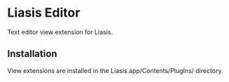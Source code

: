 # Liasis Editor

Text editor view extension for Liasis.

## Installation

View extensions are installed in the Liasis.app/Contents/PlugIns/ directory.

